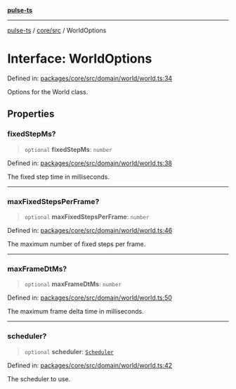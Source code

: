 [**pulse-ts**](../../../README.md)

***

[pulse-ts](../../../README.md) / [core/src](../README.md) / WorldOptions

# Interface: WorldOptions

Defined in: [packages/core/src/domain/world/world.ts:34](https://github.com/jlehett/pulse-ts/blob/a2a18767041a6b69ca4c5f6131d2de266097750e/packages/core/src/domain/world/world.ts#L34)

Options for the World class.

## Properties

### fixedStepMs?

> `optional` **fixedStepMs**: `number`

Defined in: [packages/core/src/domain/world/world.ts:38](https://github.com/jlehett/pulse-ts/blob/a2a18767041a6b69ca4c5f6131d2de266097750e/packages/core/src/domain/world/world.ts#L38)

The fixed step time in milliseconds.

***

### maxFixedStepsPerFrame?

> `optional` **maxFixedStepsPerFrame**: `number`

Defined in: [packages/core/src/domain/world/world.ts:46](https://github.com/jlehett/pulse-ts/blob/a2a18767041a6b69ca4c5f6131d2de266097750e/packages/core/src/domain/world/world.ts#L46)

The maximum number of fixed steps per frame.

***

### maxFrameDtMs?

> `optional` **maxFrameDtMs**: `number`

Defined in: [packages/core/src/domain/world/world.ts:50](https://github.com/jlehett/pulse-ts/blob/a2a18767041a6b69ca4c5f6131d2de266097750e/packages/core/src/domain/world/world.ts#L50)

The maximum frame delta time in milliseconds.

***

### scheduler?

> `optional` **scheduler**: [`Scheduler`](Scheduler.md)

Defined in: [packages/core/src/domain/world/world.ts:42](https://github.com/jlehett/pulse-ts/blob/a2a18767041a6b69ca4c5f6131d2de266097750e/packages/core/src/domain/world/world.ts#L42)

The scheduler to use.
